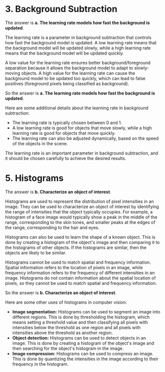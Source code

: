 # 3. Background Subtraction

The answer is **a. The learning rate models how fast the background is updated**.

The learning rate is a parameter in background subtraction that controls how fast the background model is updated. A low learning rate means that the background model will be updated slowly, while a high learning rate means that the background model will be updated quickly.

A low value for the learning rate ensures better background/foreground separation because it allows the background model to adapt to slowly-moving objects. A high value for the learning rate can cause the background model to be updated too quickly, which can lead to false positives (foreground pixels being classified as background).

So the answer is **a. The learning rate models how fast the background is updated**.

Here are some additional details about the learning rate in background subtraction:

* The learning rate is typically chosen between 0 and 1.
* A low learning rate is good for objects that move slowly, while a high learning rate is good for objects that move quickly.
* The learning rate can also be adjusted dynamically, based on the speed of the objects in the scene.

The learning rate is an important parameter in background subtraction, and it should be chosen carefully to achieve the desired results.

# 5. Histograms

The answer is **b. Characterize an object of interest**.

Histograms are used to represent the distribution of pixel intensities in an image. They can be used to characterize an object of interest by identifying the range of intensities that the object typically occupies. For example, a histogram of a face image would typically show a peak in the middle of the range, corresponding to the skin tones, and smaller peaks at the edges of the range, corresponding to the hair and eyes.

Histograms can also be used to learn the shape of a known object. This is done by creating a histogram of the object's image and then comparing it to the histograms of other objects. If the histograms are similar, then the objects are likely to be similar.

Histograms cannot be used to match spatial and frequency information. Spatial information refers to the location of pixels in an image, while frequency information refers to the frequency of different intensities in an image. Histograms do not contain information about the spatial location of pixels, so they cannot be used to match spatial and frequency information.

So the answer is **b. Characterize an object of interest**.

Here are some other uses of histograms in computer vision:

* **Image segmentation:** Histograms can be used to segment an image into different regions. This is done by thresholding the histogram, which means setting a threshold value and then classifying all pixels with intensities below the threshold as one region and all pixels with intensities above the threshold as another region.
* **Object detection:** Histograms can be used to detect objects in an image. This is done by creating a histogram of the object's image and then searching for the object's histogram in the image.
* **Image compression:** Histograms can be used to compress an image. This is done by quantizing the intensities in the image according to their frequency in the histogram.


